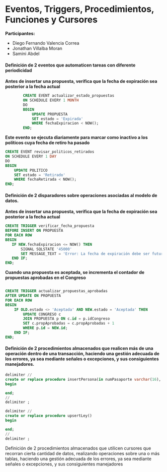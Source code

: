 # Eventos, Triggers, Procedimientos, Funciones y Cursores

**Participantes:**

- Diego Fernando Valencia Correa
- Jonathan Villalba Moran
- Samini Abdel

#### Definición de 2 eventos que automaticen tareas con diferente periodicidad

**Antes de insertar una propuesta, verifica que la fecha de expiración sea posterior a la fecha actual**

``` sql
        CREATE EVENT actualizar_estado_propuestas
        ON SCHEDULE EVERY 1 MONTH
        DO
        BEGIN
            UPDATE PROPUESTA
            SET estado = 'Expirada'
            WHERE fechaExpiracion < NOW();
        END;
```
**Este evento se ejecuta diariamente para marcar como inactivo a los políticos cuya fecha de retiro ha pasado**

``` sql
CREATE EVENT revisar_politicos_retirados
ON SCHEDULE EVERY 1 DAY
DO
BEGIN
    UPDATE POLITICO
    SET estado = 'Retirado'
    WHERE fechaRetirada < NOW();
END;

```
#### Definición de 2 disparadores sobre operaciones asociadas al modelo de datos.

 **Antes de insertar una propuesta, verifica que la fecha de expiración sea posterior a la fecha actual**

 ``` sql
CREATE TRIGGER verificar_fecha_propuesta
BEFORE INSERT ON PROPUESTA
FOR EACH ROW
BEGIN
    IF NEW.fechaExpiracion <= NOW() THEN
        SIGNAL SQLSTATE '45000'
        SET MESSAGE_TEXT = 'Error: La fecha de expiración debe ser futura.';
    END IF;
END;
```

**Cuando una propuesta es aceptada, se incrementa el contador de propuestas aprobadas en el Congreso**

``` sql

CREATE TRIGGER actualizar_propuestas_aprobadas
AFTER UPDATE ON PROPUESTA
FOR EACH ROW
BEGIN
    IF OLD.estado <> 'Aceptada' AND NEW.estado = 'Aceptada' THEN
        UPDATE CONGRESO c
        JOIN PROPUESTA p ON c.id = p.idCongreso
        SET c.propAprobadas = c.propAprobadas + 1
        WHERE p.id = NEW.id;
    END IF;
END;
```


#### Definición de 2 procedimientos almacenados que realicen más de una operación dentro de una transacción, haciendo una gestión adecuada de los errores, ya sea mediante señales o excepciones, y sus consiguientes manejadores.

``` sql
delimiter //
create or replace procedure insertPersona(in numPasaporte varchar(16), in _nombre varchar(32), in _primerApellido varchar(32), in _segundoApellido varchar(32), in _fnac date, in _sexo char(1), in _paisNacimiento int unsigned, in _ciudadanoPolitico int)
begin

end;
//
delimiter ;

```

``` sql
delimiter //
create or replace procedure upsertLey()
begin

end;
//
delimiter ;

```

Definición de 2 procedimientos almacenados que utilicen cursores que recorran cierta cantidad de datos, realizando operaciones sobre una o más tablas, haciendo una gestión adecuada de los errores, ya sea mediante señales o excepciones, y sus consiguientes manejadores